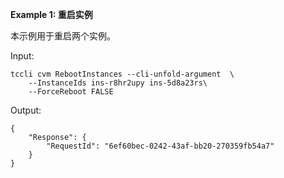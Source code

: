 **Example 1: 重启实例**

本示例用于重启两个实例。

Input: 

```
tccli cvm RebootInstances --cli-unfold-argument  \
    --InstanceIds ins-r8hr2upy ins-5d8a23rs\
    --ForceReboot FALSE
```

Output: 
```
{
    "Response": {
        "RequestId": "6ef60bec-0242-43af-bb20-270359fb54a7"
    }
}
```

